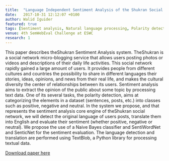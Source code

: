 ```yaml
---
title:  "Language Independent Sentiment Analysis of the Shukran Social Network Using Apache Spark"
date:   2017-10-31 12:12:07 +0100
author: Walid Iguider
featured: true
tags: [Sentiment analysis, Natural language processing, Polarity detection, Naive Bayes, SentiWordNet, SenticNet ]
venue: 4th SemWebEval Challenge at ESWC
research: 1
---
```


This paper describes theShukran Sentiment Analysis system. TheShukran is a social network micro-blogging service that allows users posting photos or videos and descriptions of their daily life activities. This social network rapidly gained a large amount of users. It provides people from different cultures and countries the possibility to share in different languages their stories, ideas, opinions, and news from their real life, and makes the cultural diversity the center of relationships between its users. Sentiment analysis aims to extract the opinion of the public about some topic by processing text data. One of its several tasks, the polarity detection, aims at categorizing the elements in a dataset (sentences, posts, etc.) into classes such as positive, negative and neutral. In the system we propose, and that represents the sentiment analysis core engine of theShukran social network, we will detect the original language of users posts, translate them into English and evaluate their sentiment (whether positive, negative or neutral). We propose the use of a Naive Bayes classifier and SentiWordNet and SenticNet for the sentiment evaluation. The language detection and translation are performed using TextBlob, a Python library for processing textual data.

[Download paper here](https://doi.org/10.1007/978-3-319-69146-6_12)
